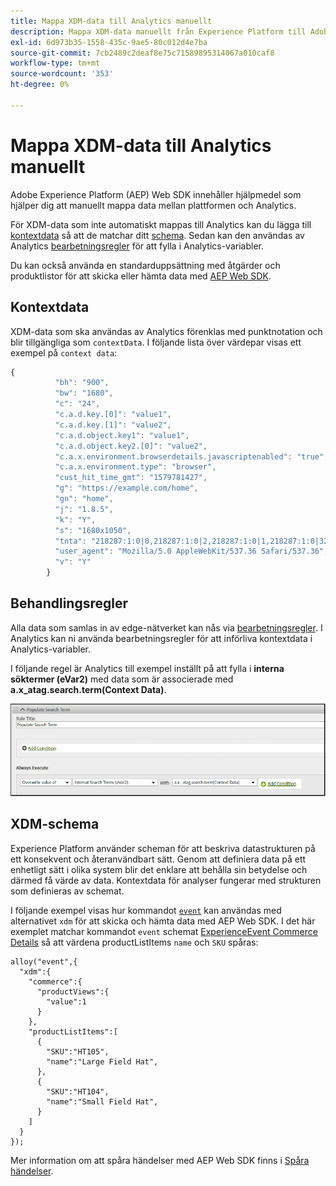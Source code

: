 ```yaml
---
title: Mappa XDM-data till Analytics manuellt
description: Mappa XDM-data manuellt från Experience Platform till Adobe Analytics
exl-id: 6d973b35-1558-435c-9ae5-80c012d4e7ba
source-git-commit: 7cb2489c2deaf8e75c71589895314067a010caf8
workflow-type: tm+mt
source-wordcount: '353'
ht-degree: 0%

---
```


# Mappa XDM-data till Analytics manuellt

Adobe Experience Platform (AEP) Web SDK innehåller hjälpmedel som hjälper dig att manuellt mappa data mellan plattformen och Analytics.

För XDM-data som inte automatiskt mappas till Analytics kan du lägga till [kontextdata](https://experienceleague.adobe.com/docs/analytics/implementation/vars/page-vars/contextdata.html) så att de matchar ditt [schema](https://experienceleague.adobe.com/docs/experience-platform/xdm/schema/composition.html). Sedan kan den användas av Analytics [bearbetningsregler](https://experienceleague.adobe.com/docs/analytics/admin/admin-tools/processing-rules/processing-rules-configuration/t-processing-rules.html) för att fylla i Analytics-variabler.

Du kan också använda en standarduppsättning med åtgärder och produktlistor för att skicka eller hämta data med [AEP Web SDK](https://experienceleague.adobe.com/docs/experience-platform/edge/home.html?lang=en).

## Kontextdata

XDM-data som ska användas av Analytics förenklas med punktnotation och blir tillgängliga som `contextData`. I följande lista över värdepar visas ett exempel på `context data`:

```javascript
{
          "bh": "900",
          "bw": "1680",
          "c": "24",
          "c.a.d.key.[0]": "value1",
          "c.a.d.key.[1]": "value2",
          "c.a.d.object.key1": "value1",
          "c.a.d.object.key2.[0]": "value2",
          "c.a.x.environment.browserdetails.javascriptenabled": "true",
          "c.a.x.environment.type": "browser",
          "cust_hit_time_gmt": "1579781427",
          "g": "https://example.com/home",
          "gn": "home",
          "j": "1.8.5",
          "k": "Y",
          "s": "1680x1050",
          "tnta": "218287:1:0|0,218287:1:0|2,218287:1:0|1,218287:1:0|32767,218287:1:0|1,218287:1:0|0,218287:1:0|1,218287:1:0|0,218287:1:0|1",
          "user_agent": "Mozilla/5.0 AppleWebKit/537.36 Safari/537.36",
          "v": "Y"
        }
```

## Behandlingsregler

Alla data som samlas in av edge-nätverket kan nås via [bearbetningsregler](https://experienceleague.adobe.com/docs/analytics/admin/admin-tools/processing-rules/processing-rules-configuration/t-processing-rules.html). I Analytics kan ni använda bearbetningsregler för att införliva kontextdata i Analytics-variabler.

I följande regel är Analytics till exempel inställt på att fylla i **interna söktermer (eVar2)** med data som är associerade med **a.x_atag.search.term(Context Data)**.

![](assets/examplerule.png)


## XDM-schema

Experience Platform använder scheman för att beskriva datastrukturen på ett konsekvent och återanvändbart sätt. Genom att definiera data på ett enhetligt sätt i olika system blir det enklare att behålla sin betydelse och därmed få värde av data. Kontextdata för analyser fungerar med strukturen som definieras av schemat.

I följande exempel visas hur kommandot [`event`](https://experienceleague.adobe.com/docs/experience-platform/edge/fundamentals/tracking-events.html) kan användas med alternativet `xdm` för att skicka och hämta data med AEP Web SDK. I det här exemplet matchar kommandot `event` schemat [ExperienceEvent Commerce Details](https://github.com/adobe/xdm/blob/1c22180490558e3c13352fe3e0540cb7e93c69ca/docs/reference/context/experienceevent-commerce.schema.md) så att värdena productListItems `name` och `SKU` spåras:


```
alloy("event",{
  "xdm":{
    "commerce":{
      "productViews":{
        "value":1
      }
    },
    "productListItems":[
      {
        "SKU":"HT105",
        "name":"Large Field Hat",
      },
      {
        "SKU":"HT104",
        "name":"Small Field Hat",
      }
    ]
  }
});
```

Mer information om att spåra händelser med AEP Web SDK finns i [Spåra händelser](https://experienceleague.adobe.com/docs/experience-platform/edge/fundamentals/tracking-events.html).
